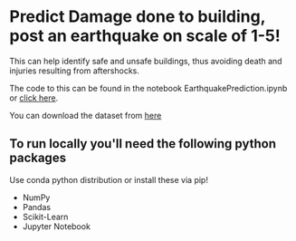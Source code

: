 # Predict Damage done to building, post an earthquake on scale of 1-5!
This can help identify safe and unsafe buildings, thus avoiding death and injuries resulting from aftershocks.

The code to this can be found in the notebook EarthquakePrediction.ipynb or [click here](https://github.com/aditya98ak/Damage-done-by-earthquake/blob/master/EarthquakePrediction.ipynb).

You can download the dataset from [here](https://www.hackerearth.com/challenge/competitive/machine-learning-challenge-6-1/)

## To run locally you'll need the following python packages
Use conda python distribution or install these via pip!
- NumPy 
- Pandas 
- Scikit-Learn
- Jupyter Notebook

